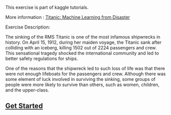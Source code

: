 This exercise is part of kaggle tutorials.

More information : [Titanic: Machine Learning from Disaster](https://www.kaggle.com/c/titanic)

Exercise Description:

The sinking of the RMS Titanic is one of the most infamous shipwrecks in history.  On April 15, 1912, during her maiden voyage, the Titanic sank after colliding with an iceberg, killing 1502 out of 2224 passengers and crew. This sensational tragedy shocked the international community and led to better safety regulations for ships.

One of the reasons that the shipwreck led to such loss of life was that there were not enough lifeboats for the passengers and crew. Although there was some element of luck involved in surviving the sinking, some groups of people were more likely to survive than others, such as women, children, and the upper-class.

## [Get Started](https://github.com/sheikirfanbasha/MachineLearning/tree/master/Excerices/01_Titanic-MachineLearningfromDisaster/01_UsingBasicLinearModelRepresentation)
